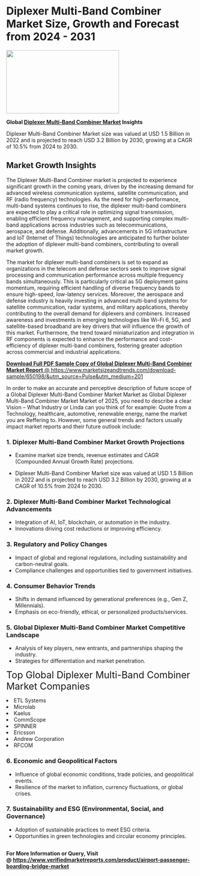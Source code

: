 <H1>Diplexer Multi-Band Combiner Market Size, Growth and Forecast from 2024 - 2031</H1><img class="aligncenter size-medium wp-image-584254" src="https://thirdeyenews.in/wp-content/uploads/2024/09/Global-Market-Research-300x168.jpeg" alt="" width="300" height="168" /><p><strong>Global&nbsp;<a href="https://www.marketsizeandtrends.com/download-sample/650198/&amp;utm_source=Pulse&amp;utm_medium=201">Diplexer Multi-Band Combiner Market</a> Insights</strong></p><p>Diplexer Multi-Band Combiner Market size was valued at USD 1.5 Billion in 2022 and is projected to reach USD 3.2 Billion by 2030, growing at a CAGR of 10.5% from 2024 to 2030.</p><p><h2>Market Growth Insights</h2> <p>The Diplexer Multi-Band Combiner market is projected to experience significant growth in the coming years, driven by the increasing demand for advanced wireless communication systems, satellite communication, and RF (radio frequency) technologies. As the need for high-performance, multi-band systems continues to rise, the diplexer multi-band combiners are expected to play a critical role in optimizing signal transmission, enabling efficient frequency management, and supporting complex multi-band applications across industries such as telecommunications, aerospace, and defense. Additionally, advancements in 5G infrastructure and IoT (Internet of Things) technologies are anticipated to further bolster the adoption of diplexer multi-band combiners, contributing to overall market growth.</p> <p><a href="#"></a></p> <p>The market for diplexer multi-band combiners is set to expand as organizations in the telecom and defense sectors seek to improve signal processing and communication performance across multiple frequency bands simultaneously. This is particularly critical as 5G deployment gains momentum, requiring efficient handling of diverse frequency bands to ensure high-speed, low-latency services. Moreover, the aerospace and defense industry is heavily investing in advanced multi-band systems for satellite communication, radar systems, and military applications, thereby contributing to the overall demand for diplexers and combiners. Increased awareness and investments in emerging technologies like Wi-Fi 6, 5G, and satellite-based broadband are key drivers that will influence the growth of this market. Furthermore, the trend toward miniaturization and integration in RF components is expected to enhance the performance and cost-efficiency of diplexer multi-band combiners, fostering greater adoption across commercial and industrial applications.</p> <p><a href="#"></p><p><span class=""><strong>Download Full PDF Sample Copy of Global Diplexer Multi-Band Combiner Market Report</strong> @ <a href="https://www.marketsizeandtrends.com/download-sample/650198/&amp;utm_source=Pulse&amp;utm_medium=201" target="_blank">https://www.marketsizeandtrends.com/download-sample/650198/&amp;utm_source=Pulse&amp;utm_medium=201</a></span></p><p>In order to make an accurate and perceptive description of future scope of a Global&nbsp;Diplexer Multi-Band Combiner Market Market as Global&nbsp;Diplexer Multi-Band Combiner Market Market of 2025, you need to describe a clear Vision &ndash; What Industry or Linda can you think of for example: Quote from a Technology, healthcare, automotive, renewable energy, name the market you are Reffering to. However, some general trends and factors usually impact market reports and their future outlook include:</p><h3>1.&nbsp;<strong>Diplexer Multi-Band Combiner Market Growth Projections</strong></h3><ul><li>Examine market size trends, revenue estimates and CAGR (Compounded Annual Growth Rate) projections.</li><li><p>Diplexer Multi-Band Combiner Market size was valued at USD 1.5 Billion in 2022 and is projected to reach USD 3.2 Billion by 2030, growing at a CAGR of 10.5% from 2024 to 2030.</p></li></ul><h3>2.&nbsp;<strong>Diplexer Multi-Band Combiner Market Technological Advancements</strong></h3><ul><li>Integration of AI, IoT, blockchain, or automation in the industry.</li><li>Innovations driving cost reductions or improving efficiency.</li></ul><h3>3.&nbsp;<strong>Regulatory and Policy Changes</strong></h3><ul><li>Impact of global and regional regulations, including sustainability and carbon-neutral goals.</li><li>Compliance challenges and opportunities tied to government initiatives.</li></ul><h3>4.&nbsp;<strong>Consumer Behavior Trends</strong></h3><ul><li>Shifts in demand influenced by generational preferences (e.g., Gen Z, Millennials).</li><li>Emphasis on eco-friendly, ethical, or personalized products/services.</li></ul><h3>5.&nbsp;<strong>Global Diplexer Multi-Band Combiner Market Competitive Landscape</strong></h3><ul><li>Analysis of key players, new entrants, and partnerships shaping the industry.</li><li>Strategies for differentiation and market penetration.</li></ul><p data-pm-slice="1 1 []"><span style="color: inherit; font-family: inherit; font-size: 25px;">Top Global Diplexer Multi-Band Combiner Market Companies</span></p><div class="" data-test-id=""><p><li>ETL Systems</li><li> Microlab</li><li> Kaelus</li><li> CommScope</li><li> SPINNER</li><li> Ericsson</li><li> Andrew Corporation</li><li> RFCOM</li></p></div><h3>6.&nbsp;<strong>Economic and Geopolitical Factors</strong></h3><ul><li>Influence of global economic conditions, trade policies, and geopolitical events.</li><li>Resilience of the market to inflation, currency fluctuations, or global crises.</li></ul><h3>7.&nbsp;<strong>Sustainability and ESG (Environmental, Social, and Governance)</strong></h3><ul><li>Adoption of sustainable practices to meet ESG criteria.</li><li>Opportunities in green technologies and circular economy principles.</li></ul><h2><strong style="font-size: 14px;">For More Information or Query, Visit @&nbsp;</strong><a style="background-color: #ffffff; font-size: 14px;" href="https://www.marketsizeandtrends.com/report/diplexer-multi-band-combiner-market/" target="_blank">https://www.verifiedmarketreports.com/product/airport-passenger-boarding-bridge-market</a></h2>
